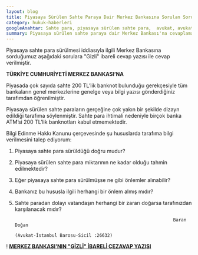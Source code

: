 ```yaml
---
layout: blog
title: Piyasaya Sürülen Sahte Paraya Dair Merkez Bankasına Sorulan Sorular ve Merkez Bankası'nın Cevapları
category: hukuk-haberleri
googleAnahtar: Sahte para, piyasaya sürülen sahte para,  avukat, avukat baran doğan
summary: Piyasaya sürülen sahte paraya dair Merkez Bankası'na cevaplaması istemiyle sorulara sorulmuş, Merkez Bankası, "Gizli" ibareli cevap yazısı ile cevaplamıştır.
---
```


Piyasaya sahte para sürülmesi iddiasıyla ilgili Merkez Bankasına sorduğumuz aşağıdaki sorulara "Gizli" ibareli cevap yazısı ile cevap verilmiştir.


**TÜRKİYE CUMHURİYETİ MERKEZ BANKASI’NA**

Piyasada çok sayıda sahte 200 TL’lik banknot bulunduğu gerekçesiyle tüm bankaların genel merkezlerine genelge veya bilgi yazısı gönderdiğiniz tarafımdan öğrenilmiştir.

Piyasaya sürülen sahte paraların gerçeğine çok yakın bir şekilde dizayn edildiği tarafıma söylenmiştir. Sahte para ihtimali nedeniyle birçok banka ATM’si 200 TL’lik banknotları kabul etmemektedir.

Bilgi Edinme Hakkı Kanunu çerçevesinde şu hususlarda tarafıma bilgi verilmesini talep ediyorum:
	
1.	Piyasaya sahte para sürüldüğü doğru mudur?

2.	Piyasaya sürülen sahte para miktarının ne kadar olduğu tahmin edilmektedir? 

3.	Eğer piyasaya sahte para sürülmüşse ne gibi önlemler alınabilir?

4.	Bankanız bu hususla ilgili herhangi bir önlem almış mıdır?

5.	Sahte paradan dolayı vatandaşın herhangi bir zararı doğarsa tarafınızdan karşılanacak mıdır?

                                                                    Baran Doğan
                                                                    (Avukat-İstanbul Barosu-Sicil :26632)


! [**MERKEZ BANKASI'NIN "GİZLİ" İBARELİ CEZAVAP YAZISI**](https://plus.google.com/+BarandoganAvTr/posts/KfwrRhNJPun?pid=6169074654559881282&oid=109509540425455356557)

